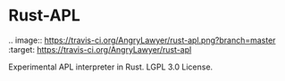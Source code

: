 Rust-APL
========

.. image:: https://travis-ci.org/AngryLawyer/rust-apl.png?branch=master
   :target: https://travis-ci.org/AngryLawyer/rust-apl

Experimental APL interpreter in Rust. LGPL 3.0 License.
